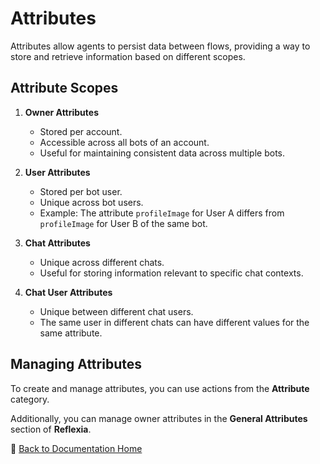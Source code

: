 # Attributes

Attributes allow agents to persist data between flows, providing a way to store and retrieve information based on different scopes.

## Attribute Scopes

1. **Owner Attributes**
   - Stored per account.
   - Accessible across all bots of an account.
   - Useful for maintaining consistent data across multiple bots.

2. **User Attributes**
   - Stored per bot user.
   - Unique across bot users.
   - Example: The attribute `profileImage` for User A differs from `profileImage` for User B of the same bot.

3. **Chat Attributes**
   - Unique across different chats.
   - Useful for storing information relevant to specific chat contexts.

4. **Chat User Attributes**
   - Unique between different chat users.
   - The same user in different chats can have different values for the same attribute.

## Managing Attributes

To create and manage attributes, you can use actions from the **Attribute** category. 

Additionally, you can manage owner attributes in the **General Attributes** section of **Reflexia**.



📌 [Back to Documentation Home](01_index.md)